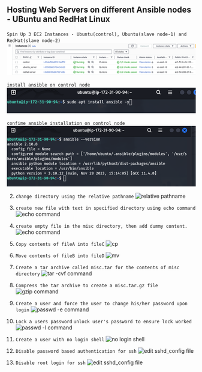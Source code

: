 ## Hosting Web Servers on different Ansible nodes - UBuntu and RedHat Linux


`Spin Up 3 EC2 Instances - Ubuntu(control), Ubuntu(slave node-1) and RedHat(slave node-2)`
![EC2 Instances](./img/start-3-instances.png)


`install ansible on control node`
![](./img/install-ansible-on-control.png)


`confime ansible installation on control node`
![](./img/confirm-ansible-installation.png)


2. `change directory using the relative pathname`
![relative pathname](./img-screenshots/b.cd-into-tests-relative.png)


3. `create new file with text in specified directory using echo command`
![echo command](./img-screenshots/c.echo-hello-a-misc-fileA.png)


4. `create empty file in the misc directory, then add dummy content.`
![echo command](./img-screenshots/d.dummy-content--empty-fileB.png)


5. `Copy contents of fileA into fileC`
![cp](./img-screenshots/e.copy-fileA--fileC.png)


6. `Move contents of fileB into fileD`
![mv](./img-screenshots/f.move-fileB--fileD.png)


7. `Create a tar archive called misc.tar for the contents of misc directory`
![tar -cvf command](./img-screenshots/g.archive-misc--tar.png)


8. `Compress the tar archive to create a misc.tar.gz file`
![gzip command](./img-screenshots/h.compress-misc.tar--misc.tar.gz.png)


9. `Create a user and force the user to change his/her password upon login`
![passwd -e command](./img-screenshots/i.new-user--nuel--ch-password-immediately.png)


10. `Lock a users password` `unlock user's password to ensure lock worked`
![passwd -l command](./img-screenshots/j.lock-unlock-nuel-password.png)


11. `Create a user with no login shell`
![no login shell](./img-screenshots/k.user-no-login-shell.png)


12. `Disable password based authentication for ssh`
![edit sshd_config file](./img-screenshots/l.disable-passwd-auth.png)    


13. `Disable root login for ssh`
![edit sshd_config file](./img-screenshots/m.disable-root-login.png)